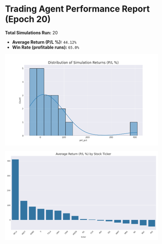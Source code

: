 # Trading Agent Performance Report (Epoch 20)

**Total Simulations Run:** 20
- **Average Return (P/L %):** `44.12%`
- **Win Rate (profitable runs):** `65.0%`

![Returns Distribution](epoch_20_returns_distribution.png)

![Performance by Ticker](epoch_20_performance_by_ticker.png)


